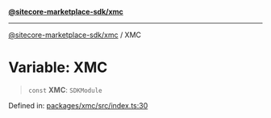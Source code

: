 [**@sitecore-marketplace-sdk/xmc**](../README.md)

***

[@sitecore-marketplace-sdk/xmc](../README.md) / XMC

# Variable: XMC

> `const` **XMC**: `SDKModule`

Defined in: [packages/xmc/src/index.ts:30](https://github.com/Sitecore/sitecore-marketplace-sdk/blob/1f70c0e343ae7c5af199be23e7e4eec043951068/packages/xmc/src/index.ts#L30)
